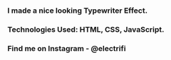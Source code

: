 ### I made a nice looking Typewriter Effect.

### Technologies Used: HTML, CSS, JavaScript.

### Find me on Instagram - @electrifi